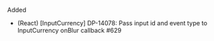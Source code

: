 Added
- (React) [InputCurrency] DP-14078: Pass input id and event type to InputCurrency onBlur callback #629

